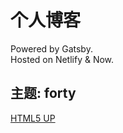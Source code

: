 # 个人博客
Powered by Gatsby.  
Hosted on Netlify & Now.

## 主题: forty

[HTML5 UP](https://html5up.net/forty)
